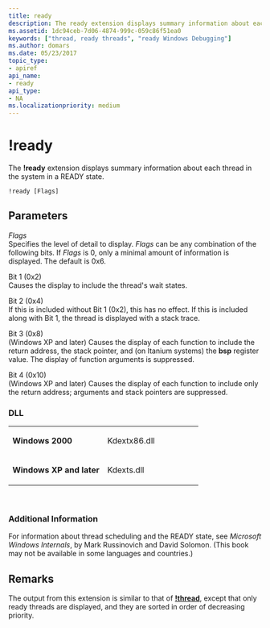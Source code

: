 ```yaml
---
title: ready
description: The ready extension displays summary information about each thread in the system in a READY state.
ms.assetid: 1dc94ceb-7d06-4874-999c-059c86f51ea0
keywords: ["thread, ready threads", "ready Windows Debugging"]
ms.author: domars
ms.date: 05/23/2017
topic_type:
- apiref
api_name:
- ready
api_type:
- NA
ms.localizationpriority: medium
---
```


# !ready


The **!ready** extension displays summary information about each thread in the system in a READY state.

```
!ready [Flags]
```

## <span id="ddk__ready_dbg"></span><span id="DDK__READY_DBG"></span>Parameters


<span id="_______Flags______"></span><span id="_______flags______"></span><span id="_______FLAGS______"></span> *Flags*   
Specifies the level of detail to display. *Flags* can be any combination of the following bits. If *Flags* is 0, only a minimal amount of information is displayed. The default is 0x6.

<span id="Bit_1__0x2_"></span><span id="bit_1__0x2_"></span><span id="BIT_1__0X2_"></span>Bit 1 (0x2)  
Causes the display to include the thread's wait states.

<span id="Bit_2__0x4_"></span><span id="bit_2__0x4_"></span><span id="BIT_2__0X4_"></span>Bit 2 (0x4)  
If this is included without Bit 1 (0x2), this has no effect. If this is included along with Bit 1, the thread is displayed with a stack trace.

<span id="Bit_3__0x8_"></span><span id="bit_3__0x8_"></span><span id="BIT_3__0X8_"></span>Bit 3 (0x8)  
(Windows XP and later) Causes the display of each function to include the return address, the stack pointer, and (on Itanium systems) the **bsp** register value. The display of function arguments is suppressed.

<span id="Bit_4__0x10_"></span><span id="bit_4__0x10_"></span><span id="BIT_4__0X10_"></span>Bit 4 (0x10)  
(Windows XP and later) Causes the display of each function to include only the return address; arguments and stack pointers are suppressed.

### <span id="DLL"></span><span id="dll"></span>DLL

<table>
<colgroup>
<col width="50%" />
<col width="50%" />
</colgroup>
<tbody>
<tr class="odd">
<td align="left"><p><strong>Windows 2000</strong></p></td>
<td align="left"><p>Kdextx86.dll</p></td>
</tr>
<tr class="even">
<td align="left"><p><strong>Windows XP and later</strong></p></td>
<td align="left"><p>Kdexts.dll</p></td>
</tr>
</tbody>
</table>

 

### <span id="Additional_Information"></span><span id="additional_information"></span><span id="ADDITIONAL_INFORMATION"></span>Additional Information

For information about thread scheduling and the READY state, see *Microsoft Windows Internals*, by Mark Russinovich and David Solomon. (This book may not be available in some languages and countries.)

Remarks
-------

The output from this extension is similar to that of [**!thread**](-thread.md), except that only ready threads are displayed, and they are sorted in order of decreasing priority.

 

 





